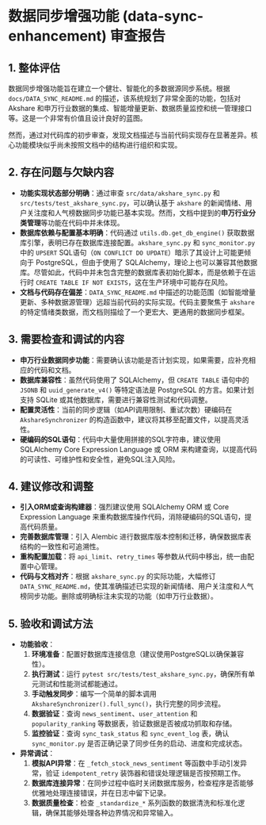 # 数据同步增强功能 (data-sync-enhancement) 审查报告

## 1. 整体评估

数据同步增强功能旨在建立一个健壮、智能化的多数据源同步系统。根据 `docs/DATA_SYNC_README.md` 的描述，该系统规划了非常全面的功能，包括对 Akshare 和申万行业数据的集成、智能增量更新、数据质量监控和统一管理接口等。这是一个非常有价值且设计良好的蓝图。

然而，通过对代码库的初步审查，发现文档描述与当前代码实现存在显著差异。核心功能模块似乎尚未按照文档中的结构进行组织和实现。

## 2. 存在问题与欠缺内容

- **功能实现状态部分明确**：通过审查 `src/data/akshare_sync.py` 和 `src/tests/test_akshare_sync.py`，可以确认基于 `akshare` 的新闻情绪、用户关注度和人气榜数据同步功能已基本实现。然而，文档中提到的**申万行业分类管理**等功能在代码中并未体现。
- **数据库依赖与配置基本明确**：代码通过 `utils.db.get_db_engine()` 获取数据库引擎，表明已存在数据库连接配置。`akshare_sync.py` 和 `sync_monitor.py` 中的 `UPSERT` SQL语句（`ON CONFLICT DO UPDATE`）暗示了其设计上可能更倾向于 PostgreSQL，但由于使用了 SQLAlchemy，理论上也可以兼容其他数据库。尽管如此，代码中并未包含完整的数据库表初始化脚本，而是依赖于在运行时 `CREATE TABLE IF NOT EXISTS`，这在生产环境中可能存在风险。
- **文档与代码存在偏差**：`DATA_SYNC_README.md` 中描述的功能范围（如智能增量更新、多种数据源管理）远超当前代码的实际实现。代码主要聚焦于 `akshare` 的特定情绪类数据，而文档则描绘了一个更宏大、更通用的数据同步框架。

## 3. 需要检查和调试的内容

- **申万行业数据同步功能**：需要确认该功能是否计划实现，如果需要，应补充相应的代码和文档。
- **数据库兼容性**：虽然代码使用了 SQLAlchemy，但 `CREATE TABLE` 语句中的 `JSONB` 和 `uuid_generate_v4()` 等特定语法是 PostgreSQL 的方言。如果计划支持 SQLite 或其他数据库，需要进行兼容性测试和代码调整。
- **配置灵活性**：当前的同步逻辑（如API调用限制、重试次数）硬编码在 `AkshareSynchronizer` 的构造函数中，建议将其移至配置文件，以提高灵活性。
- **硬编码的SQL语句**：代码中大量使用拼接的SQL字符串，建议使用 SQLAlchemy Core Expression Language 或 ORM 来构建查询，以提高代码的可读性、可维护性和安全性，避免SQL注入风险。

## 4. 建议修改和调整

- **引入ORM或查询构建器**：强烈建议使用 SQLAlchemy ORM 或 Core Expression Language 来重构数据库操作代码，消除硬编码的SQL语句，提高代码质量。
- **完善数据库管理**：引入 Alembic 进行数据库版本控制和迁移，确保数据库表结构的一致性和可追溯性。
- **重构配置加载**：将 `api_limit`、`retry_times` 等参数从代码中移出，统一由配置中心管理。
- **代码与文档对齐**：根据 `akshare_sync.py` 的实际功能，大幅修订 `DATA_SYNC_README.md`，使其准确描述已实现的新闻情绪、用户关注度和人气榜同步功能。删除或明确标注未实现的功能（如申万行业数据）。

## 5. 验收和调试方法

- **功能验收**：
  1. **环境准备**：配置好数据库连接信息（建议使用PostgreSQL以确保兼容性）。
  2. **执行测试**：运行 `pytest src/tests/test_akshare_sync.py`，确保所有单元测试和性能测试都能通过。
  3. **手动触发同步**：编写一个简单的脚本调用 `AkshareSynchronizer().full_sync()`，执行完整的同步流程。
  4. **数据验证**：查询 `news_sentiment`、`user_attention` 和 `popularity_ranking` 等数据表，验证数据是否被成功抓取和存储。
  5. **监控验证**：查询 `sync_task_status` 和 `sync_event_log` 表，确认 `sync_monitor.py` 是否正确记录了同步任务的启动、进度和完成状态。
- **异常调试**：
  1. **模拟API异常**：在 `_fetch_stock_news_sentiment` 等函数中手动引发异常，验证 `idempotent_retry` 装饰器和错误处理逻辑是否按预期工作。
  2. **数据库连接异常**：在同步过程中临时关闭数据库服务，检查程序是否能够优雅地处理连接错误，并在日志中留下记录。
  3. **数据质量检查**：检查 `_standardize_*` 系列函数的数据清洗和标准化逻辑，确保其能够处理各种边界情况和异常输入。